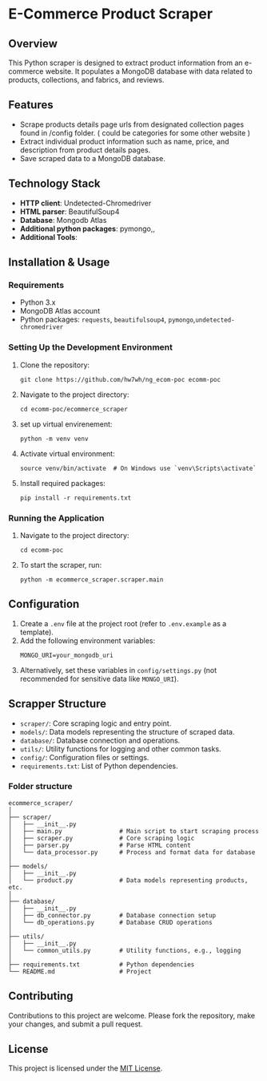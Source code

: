# E-Commerce Product Scraper

## Overview

This Python scraper is designed to extract product information from an e-commerce website. It populates a MongoDB database with data related to products, collections, and fabrics, and reviews.

## Features

- Scrape products details page urls from designated collection pages found in /config folder. ( could be categories for some other website )
- Extract individual product information such as name, price, and description from product details pages.
- Save scraped data to a MongoDB database.

## Technology Stack

- **HTTP client**: Undetected-Chromedriver
- **HTML parser**: BeautifulSoup4
- **Database**: Mongodb Atlas
- **Additional python packages**: pymongo,,
- **Additional Tools**:

## Installation & Usage

### Requirements

- Python 3.x
- MongoDB Atlas account
- Python packages: `requests`, `beautifulsoup4`, `pymongo`,`undetected-chromedriver`

### Setting Up the Development Environment

1. Clone the repository:
   ```
   git clone https://github.com/hw7wh/ng_ecom-poc ecomm-poc
   ```
2. Navigate to the project directory:
   ```
   cd ecomm-poc/ecommerce_scraper
   ```
3. set up virtual envirenement:
   ```
   python -m venv venv
   ```
4. Activate virtual environment:
   ```
   source venv/bin/activate  # On Windows use `venv\Scripts\activate`
   ```
5. Install required packages:
   ```
   pip install -r requirements.txt
   ```

### Running the Application

1. Navigate to the project directory:
   ```
   cd ecomm-poc
   ```
2. To start the scraper, run:
   ```
   python -m ecommerce_scraper.scraper.main
   ```

## Configuration

1. Create a `.env` file at the project root (refer to `.env.example` as a template).
2. Add the following environment variables:
   ```
   MONGO_URI=your_mongodb_uri
   ```
3. Alternatively, set these variables in `config/settings.py` (not recommended for sensitive data like `MONGO_URI`).

## Scrapper Structure

- `scraper/`: Core scraping logic and entry point.
- `models/`: Data models representing the structure of scraped data.
- `database/`: Database connection and operations.
- `utils/`: Utility functions for logging and other common tasks.
- `config/`: Configuration files or settings.
- `requirements.txt`: List of Python dependencies.

### Folder structure

```
ecommerce_scraper/
│
├── scraper/
│   ├── __init__.py
│   ├── main.py                # Main script to start scraping process
│   ├── scraper.py             # Core scraping logic
│   ├── parser.py              # Parse HTML content
│   └── data_processor.py      # Process and format data for database
│
├── models/
│   ├── __init__.py
│   └── product.py             # Data models representing products, etc.
│
├── database/
│   ├── __init__.py
│   ├── db_connector.py        # Database connection setup
│   └── db_operations.py       # Database CRUD operations
│
├── utils/
│   ├── __init__.py
│   └── common_utils.py        # Utility functions, e.g., logging
│
├── requirements.txt           # Python dependencies
└── README.md                  # Project
```

## Contributing

Contributions to this project are welcome. Please fork the repository, make your changes, and submit a pull request.

## License

This project is licensed under the [MIT License](LICENSE).
